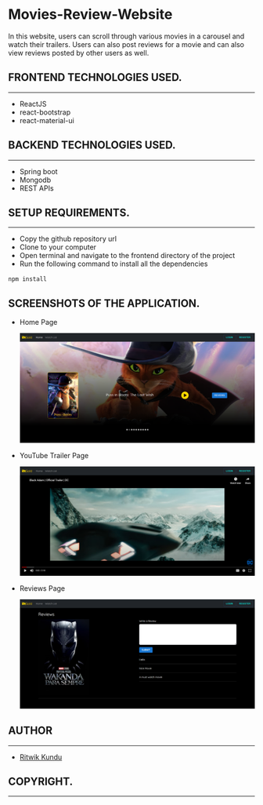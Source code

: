 # Movies-Review-Website
In this website, users can scroll through various movies in a carousel and watch their trailers. Users can also post reviews for a movie and can also view reviews posted by other users as well.

## FRONTEND TECHNOLOGIES USED.  
---
- ReactJS
- react-bootstrap
- react-material-ui
  
## BACKEND TECHNOLOGIES USED.  
---
- Spring boot
- Mongodb
- REST APIs


## SETUP REQUIREMENTS.  
 ---
- Copy the github repository url
- Clone to your computer
- Open terminal and navigate to the frontend directory of the project
- Run the following command to install all the dependencies
 ```
npm install
```

## SCREENSHOTS OF THE APPLICATION.

- Home Page
  
  <img src="./images/Home.png" alt="Home Page screenshot" />

- YouTube Trailer Page
  
  <img src="./images/Trailer.png" alt="YouTube Trailer Page screenshot" />

- Reviews Page
  
  <img src="./images/Review.png" alt="Reviews Page screenshot" />
  

## AUTHOR  
---

- [Ritwik Kundu](https://github.com/rick-12)

## COPYRIGHT.  
--- 
